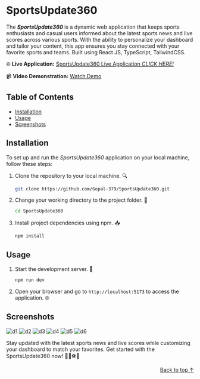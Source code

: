 # SportsUpdate360

The **_SportsUpdate360_**  is a dynamic web application that keeps sports enthusiasts and casual users informed about the latest sports news and live scores across various sports. With the ability to personalize your dashboard and tailor your content, this app ensures you stay connected with your favorite sports and teams.
Built using React JS, TypeScript, TailwindCSS.

🌐 **Live Application:** [SportsUpdate360 Live Application _CLICK HERE!_](https://sports-update-360.netlify.app/)

📹 **Video Demonstration:** [Watch Demo](https://www.loom.com/share/464b3f1d1e584e3282fc80bc9e04d4fc?sid=7f17e3d8-a152-44bb-8275-4518e400b12c)

## Table of Contents

- [Installation](#installation)
- [Usage](#usage)
- [Screenshots](#screenshots)

## Installation

To set up and run the _SportsUpdate360_  application on your local machine, follow these steps:

1. Clone the repository to your local machine. 🔍
   ```bash
   git clone https://github.com/Gopal-379/SportsUpdate360.git
   ```
2. Change your working directory to the project folder. 📂
   ```bash
   cd SportsUpdate360
   ```
3. Install project dependencies using npm. 📥
   ```bash
   npm install
   ```
## Usage

1. Start the development server. 🚀
   ```bash
   npm run dev
   ```
2. Open your browser and go to ``http://localhost:5173`` to access the application. 🌐

## Screenshots
![d1](https://github.com/Gopal-379/SportsUpdate360/assets/83073228/6f5b61d3-2f6f-4b79-a30f-584713106961)
![d2](https://github.com/Gopal-379/SportsUpdate360/assets/83073228/ed18e745-a78f-4714-a718-b1704ee0d08c)
![d3](https://github.com/Gopal-379/SportsUpdate360/assets/83073228/ce8a9235-419d-4fba-aecd-d30f8ce1a324)
![d4](https://github.com/Gopal-379/SportsUpdate360/assets/83073228/2cfe6d6b-9342-4845-8ac6-e175f6fe4da3)
![d5](https://github.com/Gopal-379/SportsUpdate360/assets/83073228/2f4317ab-e978-4da2-85e8-c9bf6214cfcf)
![d6](https://github.com/Gopal-379/SportsUpdate360/assets/83073228/6851b634-8bdb-408a-9cd0-9105921a63f5)

Stay updated with the latest sports news and live scores while customizing your dashboard to match your favorites. Get started with the SportsUpdate360 now! 🏀🏈⚽🎾

<div align="right"><a href="#sportsupdate360">Back to top  ↑</a></div>
